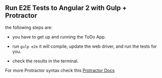 ## Run E2E Tests to Angular 2 with Gulp + Protractor

the following steps are:

- you have to get up and running the ToDo App.

- run `gulp e2e` it will compile, update the web driver, and run the tests for you.

- check the results in the terminal.

For more Protractor syntax check this <a href="https://github.com/angular/protractor/blob/master/docs/locators.md" target="_blank">Protractor Docs</a>
